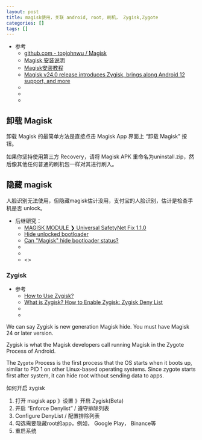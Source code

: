 ```yaml
---
layout: post
title: magisk使用，关联 android, root, 刷机， Zygisk,Zygote
categories: []
tags: []
---
```


* 参考
  * [github.com - topjohnwu / Magisk](https://github.com/topjohnwu/Magisk)
  * [Magisk 安装说明](https://blog.csdn.net/qq1337715208/article/details/115922514)
  * [Magisk安装教程](https://magiskcn.com)
  * [Magisk v24.0 release introduces Zygisk, brings along Android 12 support, and more](https://www.xda-developers.com/magisk-v24-release-zygisk-android-12-support/)
  * []()
  * []()
  * []()








## 卸载 Magisk

卸载 Magisk 的最简单方法是直接点击 Magisk App 界面上 “卸载 Magisk” 按钮。

如果你坚持使用第三方 Recovery，请将 Magisk APK 重命名为uninstall.zip，然后像其他任何普通的刷机包一样对其进行刷入。


## 隐藏 magisk

人脸识别无法使用，但隐藏magisk估计没用，支付宝的人脸识别，估计是检查手机是否 unlock。

* 后继研究： 
  * [MAGISK MODULE ❯ Universal SafetyNet Fix 1.1.0](https://forum.xda-developers.com/t/magisk-module-universal-safetynet-fix-1-1-0.4217823/)
  * [Hide unlocked bootloader](https://forum.xda-developers.com/t/hide-unlocked-bootloader.4320971/)
  * [Can "Magisk" hide bootloader status?](https://android.stackexchange.com/questions/220108/can-magisk-hide-bootloader-status)
  * []()
  * []()
  * <>


### Zygisk

* 参考
  * [How to Use Zygisk?](https://xiaomiui.net/how-to-use-zygisk-5640/)
  * [What is Zygisk? How to Enable Zygisk: Zygisk Deny List](https://nooberinfo.com/what-is-zygisk-how-to-enable-zygisk-zygisk-deny-list/)
  * []()
  * []()


We can say Zygisk is new generation Magisk hide. You must have Magisk 24 or later version. 

Zygisk is what the Magisk developers call running Magisk in the Zygote Process of Android. 

The `Zygote` Process is the first process that the OS starts when it boots up, similar to PID 1 on other Linux-based operating systems.  Since zygote starts first after system, it can hide root without sending data to apps.


如何开启 zygisk

1. 打开 magisk app 》设置 》开启 Zygisk(Beta) 
1. 开启 “Enforce Denylist” / 遵守排除列表
1. Configure DenyList / 配置排除列表
1. 勾选需要隐藏root的app，例如， Google Play， Binance等
1. 重启系统


































